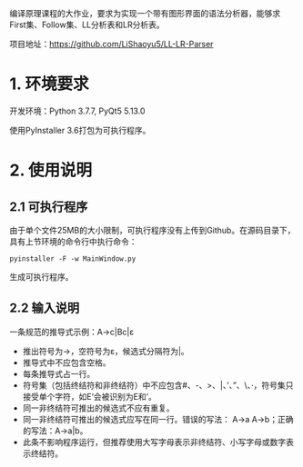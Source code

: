 编译原理课程的大作业，要求为实现一个带有图形界面的语法分析器，能够求First集、Follow集、LL分析表和LR分析表。

项目地址：https://github.com/LiShaoyu5/LL-LR-Parser

# 1. 环境要求

开发环境：Python 3.7.7, PyQt5 5.13.0

使用PyInstaller 3.6打包为可执行程序。

# 2. 使用说明

## 2.1 可执行程序

由于单个文件25MB的大小限制，可执行程序没有上传到Github。在源码目录下，具有上节环境的命令行中执行命令：

```
pyinstaller -F -w MainWindow.py
```

生成可执行程序。

## 2.2 输入说明

一条规范的推导式示例：A->c|Bc|ε

- 推出符号为->，空符号为ε，候选式分隔符为|。
- 推导式中不应包含空格。
- 每条推导式占一行。
- 符号集（包括终结符和非终结符）中不应包含#、-、>、|、’、”、\、·，符号集只接受单个字符，如E’会被识别为E和’。
- 同一非终结符可推出的候选式不应有重复。
- 同一非终结符可推出的候选式应写在同一行。错误的写法： A->a A->b；正确的写法：A->a|b。
- 此条不影响程序运行，但推荐使用大写字母表示非终结符、小写字母或数字表示终结符。
